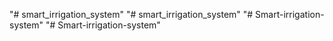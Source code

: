 "# smart_irrigation_system" 
"# smart_irrigation_system" 
"# Smart-irrigation-system" 
"# Smart-irrigation-system" 
